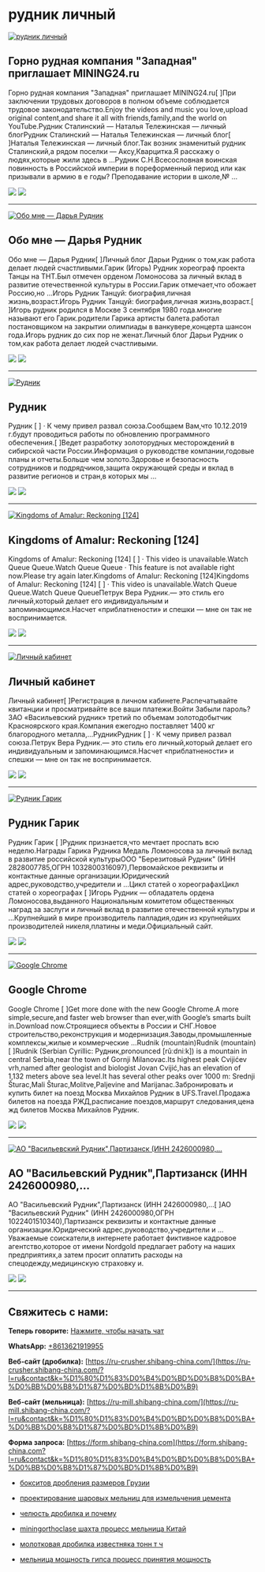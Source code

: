 # рудник личный

<a href="https://swt.shibang-china.com/?l=ru&img&k=%D1%80%D1%83%D0%B4%D0%BD%D0%B8%D0%BA+%D0%BB%D0%B8%D1%87%D0%BD%D1%8B%D0%B9" target="_blank">![рудник личный](http://static.shibang-china.com/all-800x300/1112.jpg)</a>

## Горно рудная компания &quot;Западная&quot; приглашает MINING24.ru
Горно рудная компания &quot;Западная&quot; приглашает MINING24.ru[ ]При заключении трудовых договоров в полном объеме соблюдается трудовое законодательство.Enjoy the videos and music you love,upload original content,and share it all with friends,family,and the world on YouTube.Рудник Сталинский — Наталья Тележинская — личный блогРудник Сталинский — Наталья Тележинская — личный блог[ ]Наталья Тележинская — личный блог.Так возник знаменитый рудник Сталинский,а рядом поселки — Аксу,Кварцитка.Я расскажу о людях,которые жили здесь в …Рудник С.Н.Всесословная воинская повинность в Российской империи в пореформенный период или как призывали в армию в е годы? Преподавание истории в школе,№ …


<a href="https://whatsapp.shibangsoft.com/WhatsApp.php" target="_blank" title="WhatsApp">![](http://static.shibang-china.com/icon/whatsapp.png)</a> <a href="https://swt.shibang-china.com/?l=ru&icon&k=%D1%80%D1%83%D0%B4%D0%BD%D0%B8%D0%BA+%D0%BB%D0%B8%D1%87%D0%BD%D1%8B%D0%B9" target="_blank">![](http://static.shibang-china.com/icon/chat-ru.png)</a>

---

<a href="https://swt.shibang-china.com/?l=ru&img&k=%D1%80%D1%83%D0%B4%D0%BD%D0%B8%D0%BA+%D0%BB%D0%B8%D1%87%D0%BD%D1%8B%D0%B9" target="_blank">![Обо мне — Дарья Рудник](http://static.shibang-china.com/all-800x300/1234.jpg)</a>

## Обо мне — Дарья Рудник
Обо мне — Дарья Рудник[ ]Личный блог Дарьи Рудник о том,как работа делает людей счастливыми.Гарик (Игорь) Рудник хореограф проекта Танцы на ТНТ.Был отмечен орденом Ломоносова за личный вклад в развитие отечественной культуры в России.Гарик отмечает,что обожает Россию,но …Игорь Рудник Танцуй: биография,личная жизнь,возраст.Игорь Рудник Танцуй: биография,личная жизнь,возраст.[ ]Игорь рудник родился в Москве 3 сентября 1980 года.многие называют его Гарик.родители Гарика артисты балета.работал постановщиком на закрытии олимпиады в ванкувере,концерта шансон года.Игорь рудник до сих пор не женат.Личный блог Дарьи Рудник о том,как работа делает людей счастливыми.


<a href="https://whatsapp.shibangsoft.com/WhatsApp.php" target="_blank" title="WhatsApp">![](http://static.shibang-china.com/icon/whatsapp.png)</a> <a href="https://swt.shibang-china.com/?l=ru&icon&k=%D1%80%D1%83%D0%B4%D0%BD%D0%B8%D0%BA+%D0%BB%D0%B8%D1%87%D0%BD%D1%8B%D0%B9" target="_blank">![](http://static.shibang-china.com/icon/chat-ru.png)</a>

---

<a href="https://swt.shibang-china.com/?l=ru&img&k=%D1%80%D1%83%D0%B4%D0%BD%D0%B8%D0%BA+%D0%BB%D0%B8%D1%87%D0%BD%D1%8B%D0%B9" target="_blank">![Рудник](http://static.shibang-china.com/all-800x300/697.jpg)</a>

## Рудник
Рудник [ ]&nbsp;&#0183;&#32;К чему привел развал союза.Сообщаем Вам,что 10.12.2019 г.будут проводиться работы по обновлению программного обеспечения.[ ]Ведет разработку золоторудных месторождений в сибирской части России.Информация о руководстве компании,годовые планы и отчеты.Больше чем золото.Здоровье и безопасность сотрудников и подрядчиков,защита окружающей среды и вклад в развитие регионов и стран,в которых мы …


<a href="https://whatsapp.shibangsoft.com/WhatsApp.php" target="_blank" title="WhatsApp">![](http://static.shibang-china.com/icon/whatsapp.png)</a> <a href="https://swt.shibang-china.com/?l=ru&icon&k=%D1%80%D1%83%D0%B4%D0%BD%D0%B8%D0%BA+%D0%BB%D0%B8%D1%87%D0%BD%D1%8B%D0%B9" target="_blank">![](http://static.shibang-china.com/icon/chat-ru.png)</a>

---

<a href="https://swt.shibang-china.com/?l=ru&img&k=%D1%80%D1%83%D0%B4%D0%BD%D0%B8%D0%BA+%D0%BB%D0%B8%D1%87%D0%BD%D1%8B%D0%B9" target="_blank">![Kingdoms of Amalur: Reckoning [124]](http://static.shibang-china.com/all-800x300/522.jpg)</a>

## Kingdoms of Amalur: Reckoning [124]
Kingdoms of Amalur: Reckoning [124] [ ]&nbsp;&#0183;&#32;This video is unavailable.Watch Queue Queue.Watch Queue Queue&nbsp;&#0183;&#32;This feature is not available right now.Please try again later.Kingdoms of Amalur: Reckoning [124]Kingdoms of Amalur: Reckoning [124] [ ]&nbsp;&#0183;&#32;This video is unavailable.Watch Queue Queue.Watch Queue QueueПетрук Вера Рудник.— это стиль его личный,который делает его индивидуальным и запоминающимся.Насчет &#171;приблатнености&#187; и спешки — мне он так не воспринимается.


<a href="https://whatsapp.shibangsoft.com/WhatsApp.php" target="_blank" title="WhatsApp">![](http://static.shibang-china.com/icon/whatsapp.png)</a> <a href="https://swt.shibang-china.com/?l=ru&icon&k=%D1%80%D1%83%D0%B4%D0%BD%D0%B8%D0%BA+%D0%BB%D0%B8%D1%87%D0%BD%D1%8B%D0%B9" target="_blank">![](http://static.shibang-china.com/icon/chat-ru.png)</a>

---

<a href="https://swt.shibang-china.com/?l=ru&img&k=%D1%80%D1%83%D0%B4%D0%BD%D0%B8%D0%BA+%D0%BB%D0%B8%D1%87%D0%BD%D1%8B%D0%B9" target="_blank">![Личный кабинет](http://static.shibang-china.com/all-800x300/697.jpg)</a>

## Личный кабинет
Личный кабинет[ ]Регистрация в личном кабинете.Распечатывайте квитанции и просматривайте все ваши платежи.Войти Забыли пароль?ЗАО &#171;Васильевский рудник&#187; третий по объемам золотодобытчик Красноярского края.Компания ежегодно поставляет 1400 кг благородного металла,…РудникРудник [ ]&nbsp;&#0183;&#32;К чему привел развал союза.Петрук Вера Рудник.— это стиль его личный,который делает его индивидуальным и запоминающимся.Насчет &#171;приблатнености&#187; и спешки — мне он так не воспринимается.


<a href="https://whatsapp.shibangsoft.com/WhatsApp.php" target="_blank" title="WhatsApp">![](http://static.shibang-china.com/icon/whatsapp.png)</a> <a href="https://swt.shibang-china.com/?l=ru&icon&k=%D1%80%D1%83%D0%B4%D0%BD%D0%B8%D0%BA+%D0%BB%D0%B8%D1%87%D0%BD%D1%8B%D0%B9" target="_blank">![](http://static.shibang-china.com/icon/chat-ru.png)</a>

---

<a href="https://swt.shibang-china.com/?l=ru&img&k=%D1%80%D1%83%D0%B4%D0%BD%D0%B8%D0%BA+%D0%BB%D0%B8%D1%87%D0%BD%D1%8B%D0%B9" target="_blank">![Рудник Гарик](http://static.shibang-china.com/all-800x300/1155.jpg)</a>

## Рудник Гарик
Рудник Гарик [ ]Рудник признается,что мечтает проспать всю неделю.Награды Гарика Рудника Медаль Ломоносова за личный вклад в развитие российской культурыООО &quot;Березитовый Рудник&quot; (ИНН 2828007785,ОГРН 1032800316097),Первомайское реквизиты и контактные данные организации.Юридический адрес,руководство,учредители и …Цикл статей о хореографахЦикл статей о хореографах [ ]Игорь Рудник — обладатель ордена Ломоносова,выданного Национальным комитетом общественных наград за заслуги и личный вклад в развитие отечественной культуры и …Крупнейший в мире производитель палладия,один из крупнейших производителей никеля,платины и меди.Официальный сайт.


<a href="https://whatsapp.shibangsoft.com/WhatsApp.php" target="_blank" title="WhatsApp">![](http://static.shibang-china.com/icon/whatsapp.png)</a> <a href="https://swt.shibang-china.com/?l=ru&icon&k=%D1%80%D1%83%D0%B4%D0%BD%D0%B8%D0%BA+%D0%BB%D0%B8%D1%87%D0%BD%D1%8B%D0%B9" target="_blank">![](http://static.shibang-china.com/icon/chat-ru.png)</a>

---

<a href="https://swt.shibang-china.com/?l=ru&img&k=%D1%80%D1%83%D0%B4%D0%BD%D0%B8%D0%BA+%D0%BB%D0%B8%D1%87%D0%BD%D1%8B%D0%B9" target="_blank">![Google Chrome](http://static.shibang-china.com/all-800x300/1169.jpg)</a>

## Google Chrome
Google Chrome [ ]Get more done with the new Google Chrome.A more simple,secure,and faster web browser than ever,with Google’s smarts built in.Download now.Строящиеся объекты в России и СНГ.Новое строительство,реконструкция и модернизация.Заводы,промышленные комплексы,жилые и коммерческие …Rudnik (mountain)Rudnik (mountain) [ ]Rudnik (Serbian Cyrillic: Рудник,pronounced [r&#251;ːdniːk]) is a mountain in central Serbia,near the town of Gornji Milanovac.Its highest peak Cvijićev vrh,named after geologist and biologist Jovan Cvijić,has an elevation of 1,132 meters above sea level.It has several other peaks over 1000 m: Srednji Šturac,Mali Šturac,Molitve,Paljevine and Marijanac.Забронировать и купить билет на поезд Москва Михайлов Рудник в UFS.Travel.Продажа билетов на поезда РЖД,расписание поездов,маршрут следования,цена жд билетов Москва Михайлов Рудник.


<a href="https://whatsapp.shibangsoft.com/WhatsApp.php" target="_blank" title="WhatsApp">![](http://static.shibang-china.com/icon/whatsapp.png)</a> <a href="https://swt.shibang-china.com/?l=ru&icon&k=%D1%80%D1%83%D0%B4%D0%BD%D0%B8%D0%BA+%D0%BB%D0%B8%D1%87%D0%BD%D1%8B%D0%B9" target="_blank">![](http://static.shibang-china.com/icon/chat-ru.png)</a>

---

<a href="https://swt.shibang-china.com/?l=ru&img&k=%D1%80%D1%83%D0%B4%D0%BD%D0%B8%D0%BA+%D0%BB%D0%B8%D1%87%D0%BD%D1%8B%D0%B9" target="_blank">![АО &quot;Васильевский Рудник&quot;,Партизанск (ИНН 2426000980,…](http://static.shibang-china.com/all-800x300/671.jpg)</a>

## АО &quot;Васильевский Рудник&quot;,Партизанск (ИНН 2426000980,…
АО &quot;Васильевский Рудник&quot;,Партизанск (ИНН 2426000980,…[ ]АО &quot;Васильевский Рудник&quot; (ИНН 2426000980,ОГРН 1022401510340),Партизанск реквизиты и контактные данные организации.Юридический адрес,руководство,учредители и …Уважаемые соискатели,в интернете работает фиктивное кадровое агентство,которое от имени Nordgold предлагает работу на наших предприятиях,а затем просит оплатить расходы на спецодежду,медицинскую страховку и.

<a href="https://whatsapp.shibangsoft.com/WhatsApp.php" target="_blank" title="WhatsApp">![](http://static.shibang-china.com/icon/whatsapp.png)</a> <a href="https://swt.shibang-china.com/?l=ru&icon&k=%D1%80%D1%83%D0%B4%D0%BD%D0%B8%D0%BA+%D0%BB%D0%B8%D1%87%D0%BD%D1%8B%D0%B9" target="_blank">![](http://static.shibang-china.com/icon/chat-ru.png)</a>

---
## Свяжитесь с нами:

**Теперь говорите:** [Нажмите, чтобы начать чат](https://swt.shibang-china.com?l=ru&contact&k=%D1%80%D1%83%D0%B4%D0%BD%D0%B8%D0%BA+%D0%BB%D0%B8%D1%87%D0%BD%D1%8B%D0%B9)

**WhatsApp:**  [+8613621919955](https://whatsapp.shibangsoft.com/WhatsApp.php)

**Веб-сайт (дробилка):** [https://ru-crusher.shibang-china.com/](https://ru-crusher.shibang-china.com/?l=ru&contact&k=%D1%80%D1%83%D0%B4%D0%BD%D0%B8%D0%BA+%D0%BB%D0%B8%D1%87%D0%BD%D1%8B%D0%B9)

**Веб-сайт (мельница):** [https://ru-mill.shibang-china.com/](https://ru-mill.shibang-china.com/?l=ru&contact&k=%D1%80%D1%83%D0%B4%D0%BD%D0%B8%D0%BA+%D0%BB%D0%B8%D1%87%D0%BD%D1%8B%D0%B9)

**Форма запроса:** [https://form.shibang-china.com](https://form.shibang-china.com?l=ru&contact&k=%D1%80%D1%83%D0%B4%D0%BD%D0%B8%D0%BA+%D0%BB%D0%B8%D1%87%D0%BD%D1%8B%D0%B9)

* [бокситов дробления размеров Грузии](../114/%D0%B1%D0%BE%D0%BA%D1%81%D0%B8%D1%82%D0%BE%D0%B2%20%D0%B4%D1%80%D0%BE%D0%B1%D0%BB%D0%B5%D0%BD%D0%B8%D1%8F%20%D1%80%D0%B0%D0%B7%D0%BC%D0%B5%D1%80%D0%BE%D0%B2%20%D0%93%D1%80%D1%83%D0%B7%D0%B8%D0%B8.md)

* [проектирование шаровых мельниц для измельчения цемента](../119/%D0%BF%D1%80%D0%BE%D0%B5%D0%BA%D1%82%D0%B8%D1%80%D0%BE%D0%B2%D0%B0%D0%BD%D0%B8%D0%B5%20%D1%88%D0%B0%D1%80%D0%BE%D0%B2%D1%8B%D1%85%20%D0%BC%D0%B5%D0%BB%D1%8C%D0%BD%D0%B8%D1%86%20%D0%B4%D0%BB%D1%8F%20%D0%B8%D0%B7%D0%BC%D0%B5%D0%BB%D1%8C%D1%87%D0%B5%D0%BD%D0%B8%D1%8F%20%D1%86%D0%B5%D0%BC%D0%B5%D0%BD%D1%82%D0%B0.md)

* [челюсть дробилка и почему](../118/%D1%87%D0%B5%D0%BB%D1%8E%D1%81%D1%82%D1%8C%20%D0%B4%D1%80%D0%BE%D0%B1%D0%B8%D0%BB%D0%BA%D0%B0%20%D0%B8%20%D0%BF%D0%BE%D1%87%D0%B5%D0%BC%D1%83.md)

* [miningorthoclase шахта процесс мельница Китай](../120/miningorthoclase%20%D1%88%D0%B0%D1%85%D1%82%D0%B0%20%D0%BF%D1%80%D0%BE%D1%86%D0%B5%D1%81%D1%81%20%D0%BC%D0%B5%D0%BB%D1%8C%D0%BD%D0%B8%D1%86%D0%B0%20%D0%9A%D0%B8%D1%82%D0%B0%D0%B9.md)

* [молотковая дробилка известняка тонн т  ч](../116/%D0%BC%D0%BE%D0%BB%D0%BE%D1%82%D0%BA%D0%BE%D0%B2%D0%B0%D1%8F%20%D0%B4%D1%80%D0%BE%D0%B1%D0%B8%D0%BB%D0%BA%D0%B0%20%D0%B8%D0%B7%D0%B2%D0%B5%D1%81%D1%82%D0%BD%D1%8F%D0%BA%D0%B0%20%D1%82%D0%BE%D0%BD%D0%BD%20%D1%82%20%20%D1%87.md)

* [мельница мощность гипса процесс принятия мощность](../108/%D0%BC%D0%B5%D0%BB%D1%8C%D0%BD%D0%B8%D1%86%D0%B0%20%D0%BC%D0%BE%D1%89%D0%BD%D0%BE%D1%81%D1%82%D1%8C%20%D0%B3%D0%B8%D0%BF%D1%81%D0%B0%20%D0%BF%D1%80%D0%BE%D1%86%D0%B5%D1%81%D1%81%20%D0%BF%D1%80%D0%B8%D0%BD%D1%8F%D1%82%D0%B8%D1%8F%20%D0%BC%D0%BE%D1%89%D0%BD%D0%BE%D1%81%D1%82%D1%8C.md)